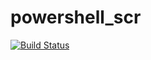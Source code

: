 # powershell_scr

[![Build Status](https://dev.azure.com/there0177/project1/_apis/build/status%2FDreamCatcher13.powershell_scr?branchName=main)](https://dev.azure.com/there0177/project1/_build/latest?definitionId=33&branchName=main)
